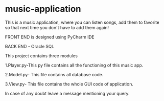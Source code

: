 # music-application
This is a music application, where you can listen songs, add them to favorite so that next time you don't have to add them again!

FRONT END is designed using PyCharm IDE

BACK END - Oracle SQL

This project contains three modules

1.Player.py-This py file contains all the functioning of this music app.

2.Model.py- This file contains all database code.

3.View.py- This file contains the whole GUI code of application.

In case of any doubt leave a message mentioning your query.
